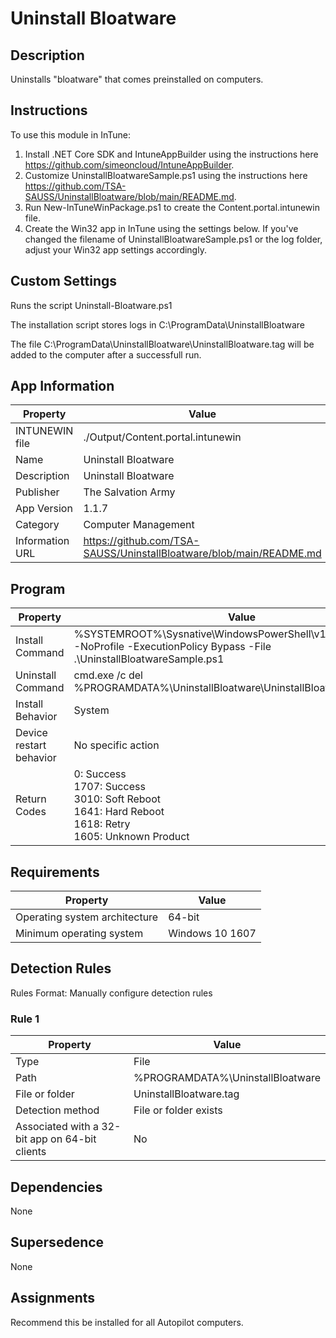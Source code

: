 # Uninstall Bloatware

## Description

Uninstalls "bloatware" that comes preinstalled on computers.

## Instructions

To use this module in InTune:

1. Install .NET Core SDK and IntuneAppBuilder using the instructions here https://github.com/simeoncloud/IntuneAppBuilder.
2. Customize UninstallBloatwareSample.ps1 using the instructions here https://github.com/TSA-SAUSS/UninstallBloatware/blob/main/README.md.
3. Run New-InTuneWinPackage.ps1 to create the Content.portal.intunewin file.
4. Create the Win32 app in InTune using the settings below.  If you've changed the filename of UninstallBloatwareSample.ps1 or the log folder, adjust your Win32 app settings accordingly.

## Custom Settings

Runs the script Uninstall-Bloatware.ps1

The installation script stores logs in C:\ProgramData\UninstallBloatware

The file C:\ProgramData\UninstallBloatware\UninstallBloatware.tag will be added to the computer after a successfull run.

## App Information

| Property        | Value                                                                                                                       |
| --------------- | --------------------------------------------------------------------------------------------------------------------------- |
| INTUNEWIN file  | ./Output/Content.portal.intunewin                |
| Name            | Uninstall Bloatware                                                                                                         |
| Description     | Uninstall Bloatware                                                                                                         |
| Publisher       | The Salvation Army                                                                                                          |
| App Version     | 1.1.7                                                                                                                       |
| Category        | Computer Management                                                                                                         |
| Information URL | https://github.com/TSA-SAUSS/UninstallBloatware/blob/main/README.md                                      |

## Program

| Property                | Value                                                                                   |
| ----------------------- | --------------------------------------------------------------------------------------- |
| Install Command         | %SYSTEMROOT%\Sysnative\WindowsPowerShell\v1.0\powershell.exe -NoProfile -ExecutionPolicy Bypass -File .\UninstallBloatwareSample.ps1  |
| Uninstall Command       | cmd.exe /c del %PROGRAMDATA%\UninstallBloatware\UninstallBloatware.tag |
| Install Behavior        | System                                                                                  |
| Device restart behavior | No specific action                                                                      |
| Return Codes            | 0: Success<br>1707: Success<br>3010: Soft Reboot<br>1641: Hard Reboot<br>1618: Retry<br>1605: Unknown Product |

## Requirements

| Property                      | Value           |
| ----------------------------- | --------------- |
| Operating system architecture | 64-bit          |
| Minimum operating system      | Windows 10 1607 |

## Detection Rules

Rules Format: Manually configure detection rules

### Rule 1

| Property                                       | Value                                                   |
| ---------------------------------------------- | ------------------------------------------------------- |
| Type                                           | File                                                    |
| Path                                           | %PROGRAMDATA%\UninstallBloatware                        |
| File or folder                                 | UninstallBloatware.tag                                  |
| Detection method                               | File or folder exists                                   |
| Associated with a 32-bit app on 64-bit clients | No                                                      |

## Dependencies

None

## Supersedence

None

## Assignments

Recommend this be installed for all Autopilot computers.
